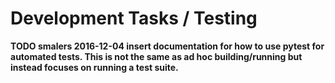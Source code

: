 # Development Tasks / Testing

**TODO smalers 2016-12-04 insert documentation for how to use pytest for automated tests.
This is not the same as ad hoc building/running but instead focuses on running a test suite.**
